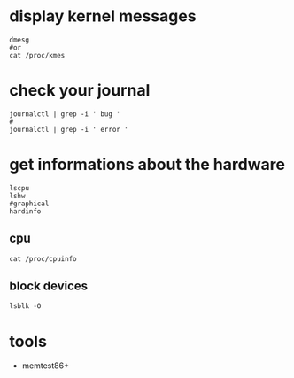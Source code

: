 # display kernel messages

```
dmesg
#or
cat /proc/kmes
```

# check your journal

```
journalctl | grep -i ' bug '
#
journalctl | grep -i ' error '
```

# get informations about the hardware

```
lscpu
lshw
#graphical
hardinfo
```

## cpu

```
cat /proc/cpuinfo
```

## block devices


```
lsblk -O
```

# tools

* memtest86+

# links

* https://wiki.archlinux.org/index.php/Stress_Test
